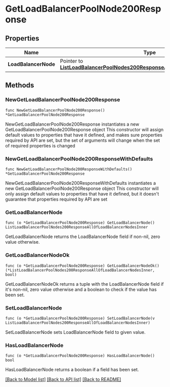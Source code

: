 # GetLoadBalancerPoolNode200Response

## Properties

Name | Type | Description | Notes
------------ | ------------- | ------------- | -------------
**LoadBalancerNode** | Pointer to [**ListLoadBalancerPoolNodes200ResponseAllOfLoadBalancerNodesInner**](ListLoadBalancerPoolNodes200ResponseAllOfLoadBalancerNodesInner.md) |  | [optional] 

## Methods

### NewGetLoadBalancerPoolNode200Response

`func NewGetLoadBalancerPoolNode200Response() *GetLoadBalancerPoolNode200Response`

NewGetLoadBalancerPoolNode200Response instantiates a new GetLoadBalancerPoolNode200Response object
This constructor will assign default values to properties that have it defined,
and makes sure properties required by API are set, but the set of arguments
will change when the set of required properties is changed

### NewGetLoadBalancerPoolNode200ResponseWithDefaults

`func NewGetLoadBalancerPoolNode200ResponseWithDefaults() *GetLoadBalancerPoolNode200Response`

NewGetLoadBalancerPoolNode200ResponseWithDefaults instantiates a new GetLoadBalancerPoolNode200Response object
This constructor will only assign default values to properties that have it defined,
but it doesn't guarantee that properties required by API are set

### GetLoadBalancerNode

`func (o *GetLoadBalancerPoolNode200Response) GetLoadBalancerNode() ListLoadBalancerPoolNodes200ResponseAllOfLoadBalancerNodesInner`

GetLoadBalancerNode returns the LoadBalancerNode field if non-nil, zero value otherwise.

### GetLoadBalancerNodeOk

`func (o *GetLoadBalancerPoolNode200Response) GetLoadBalancerNodeOk() (*ListLoadBalancerPoolNodes200ResponseAllOfLoadBalancerNodesInner, bool)`

GetLoadBalancerNodeOk returns a tuple with the LoadBalancerNode field if it's non-nil, zero value otherwise
and a boolean to check if the value has been set.

### SetLoadBalancerNode

`func (o *GetLoadBalancerPoolNode200Response) SetLoadBalancerNode(v ListLoadBalancerPoolNodes200ResponseAllOfLoadBalancerNodesInner)`

SetLoadBalancerNode sets LoadBalancerNode field to given value.

### HasLoadBalancerNode

`func (o *GetLoadBalancerPoolNode200Response) HasLoadBalancerNode() bool`

HasLoadBalancerNode returns a boolean if a field has been set.


[[Back to Model list]](../README.md#documentation-for-models) [[Back to API list]](../README.md#documentation-for-api-endpoints) [[Back to README]](../README.md)


